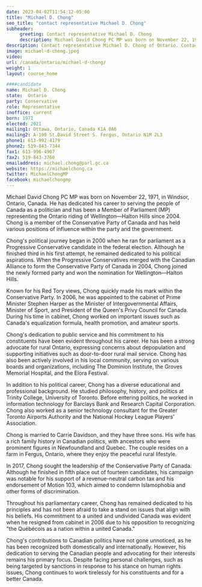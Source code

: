 ```yaml
---
date: 2023-04-02T11:54:12-05:00
title: "Michael D. Chong"
seo_title: "contact representative Michael D. Chong"
subheader:
     greeting: Contact representative Michael D. Chong
     description: Michael David Chong PC MP was born on November 22, 1971, in Windsor, Ontario, Canada.
description: Contact representative Michael D. Chong of Ontario. Contact information for Michael D. Chong includes email address, phone number, and mailing address.
image: michael-d-chong.jpeg
video:
url: /canada/ontario/michael-d-chong/
weight: 1
layout: course_home

####candidate
name: Michael D. Chong
state:	Ontario
party: Conservative
role: Representative
inoffice: current
born: 1971
elected: 2021
mailing1: Ottawa, Ontario, Canada K1A 0A6
mailing2: A-190 St.David Street S. Fergus, Ontario N1M 2L3
phone1: 613-992-4179
phone2: 519-843-7344
fax1: 613-996-4907
fax2: 519-843-3760
emailaddress: michael.chong@parl.gc.ca
website: https://michaelchong.ca
twitter: MichaelChongMP
facebook: michaelchongmp
---
```


Michael David Chong PC MP was born on November 22, 1971, in Windsor, Ontario, Canada. He has dedicated his career to serving the people of Canada as a politician and has been a Member of Parliament (MP) representing the Ontario riding of Wellington—Halton Hills since 2004. Chong is a member of the Conservative Party of Canada and has held various positions of influence within the party and the government.

Chong's political journey began in 2000 when he ran for parliament as a Progressive Conservative candidate in the federal election. Although he finished third in his first attempt, he remained dedicated to his political aspirations. When the Progressive Conservatives merged with the Canadian Alliance to form the Conservative Party of Canada in 2004, Chong joined the newly formed party and won the nomination for Wellington—Halton Hills.

Known for his Red Tory views, Chong quickly made his mark within the Conservative Party. In 2006, he was appointed to the cabinet of Prime Minister Stephen Harper as the Minister of Intergovernmental Affairs, Minister of Sport, and President of the Queen's Privy Council for Canada. During his time in cabinet, Chong worked on important issues such as Canada's equalization formula, health promotion, and amateur sports.

Chong's dedication to public service and his commitment to his constituents have been evident throughout his career. He has been a strong advocate for rural Ontario, expressing concerns about depopulation and supporting initiatives such as door-to-door rural mail service. Chong has also been actively involved in his local community, serving on various boards and organizations, including The Dominion Institute, the Groves Memorial Hospital, and the Elora Festival.

In addition to his political career, Chong has a diverse educational and professional background. He studied philosophy, history, and politics at Trinity College, University of Toronto. Before entering politics, he worked in information technology for Barclays Bank and Research Capital Corporation. Chong also worked as a senior technology consultant for the Greater Toronto Airports Authority and the National Hockey League Players' Association.

Chong is married to Carrie Davidson, and they have three sons. His wife has a rich family history in Canadian politics, with ancestors who were prominent figures in Newfoundland and Quebec. The couple resides on a farm in Fergus, Ontario, where they enjoy the peaceful rural lifestyle.

In 2017, Chong sought the leadership of the Conservative Party of Canada. Although he finished in fifth place out of fourteen candidates, his campaign was notable for his support of a revenue-neutral carbon tax and his endorsement of Motion 103, which aimed to condemn Islamophobia and other forms of discrimination.

Throughout his parliamentary career, Chong has remained dedicated to his principles and has not been afraid to take a stand on issues that align with his beliefs. His commitment to a united and undivided Canada was evident when he resigned from cabinet in 2006 due to his opposition to recognizing "the Québécois as a nation within a united Canada."

Chong's contributions to Canadian politics have not gone unnoticed, as he has been recognized both domestically and internationally. However, his dedication to serving the Canadian people and advocating for their interests remains his primary focus. Despite facing personal challenges, such as being targeted by sanctions in response to his stance on human rights issues, Chong continues to work tirelessly for his constituents and for a better Canada.
